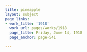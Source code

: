 ```yaml
---
title: pineapple
layout: subject
page_links:
- work_title: '1918'
  work_url: pages/works/1918
  page_title: Friday, June 14, 1918
  page_anchor: page-541

---
```

